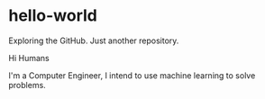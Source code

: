 # hello-world
Exploring the GitHub. Just another repository.

Hi Humans

I'm a Computer Engineer, I intend to use machine learning to solve problems.
